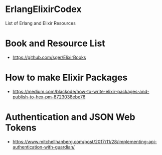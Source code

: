# ErlangElixirCodex
List of Erlang and Elixir Resources

# Book and Resource List
* https://github.com/sger/ElixirBooks

# How to make Elixir Packages
* https://medium.com/blackode/how-to-write-elixir-packages-and-publish-to-hex-pm-8723038ebe76

# Authentication and JSON Web Tokens
* https://www.mitchellhanberg.com/post/2017/11/28/implementing-api-authentication-with-guardian/
